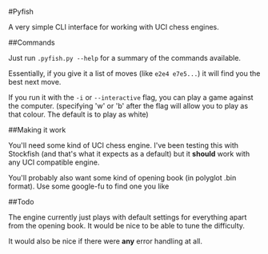 #Pyfish

A very simple CLI interface for working with UCI chess engines.

##Commands

Just run `.pyfish.py --help` for a summary of the commands available.

Essentially, if you give it a list of moves (like `e2e4 e7e5...`) it will find you the
best next move.

If you run it with the `-i` or `--interactive` flag, you can play a game against the computer.
(specifying 'w' or 'b' after the flag will allow you to play as that colour. The default
is to play as white)

##Making it work

You'll need some kind of UCI chess engine. I've been testing this with Stockfish (and that's
what it expects as a default) but it **should** work with any UCI compatible engine.

You'll probably also want some kind of opening book (in polyglot .bin format). Use some
google-fu to find one you like

##Todo

The engine currently just plays with default settings for everything apart from the opening
book. It would be nice to be able to tune the difficulty.

It would also be nice if there were **any** error handling at all.
